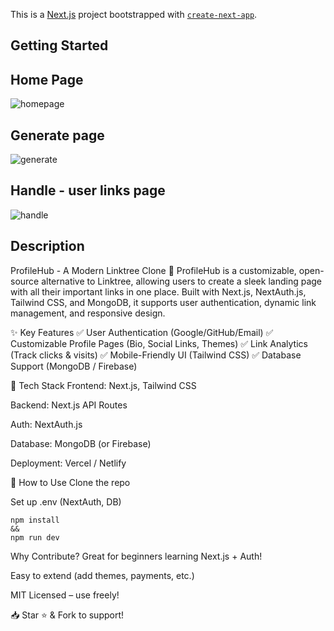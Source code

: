 This is a [Next.js](https://nextjs.org) project bootstrapped with [`create-next-app`](https://github.com/vercel/next.js/tree/canary/packages/create-next-app).

## Getting Started

## Home Page
![homepage](https://github.com/user-attachments/assets/627e44f2-8e93-40c5-b652-69ad5d7c997a)
## Generate page
![generate](https://github.com/user-attachments/assets/70d275e6-f68a-49b2-b6a1-5c560ae1d116)
## Handle - user links page
![handle](https://github.com/user-attachments/assets/1a79d17a-a58e-4cfd-84a8-3a969d1b4240)
## Description 
ProfileHub - A Modern Linktree Clone 🌟
ProfileHub is a customizable, open-source alternative to Linktree, allowing users to create a sleek landing page with all their important links in one place. Built with Next.js, NextAuth.js, Tailwind CSS, and MongoDB, it supports user authentication, dynamic link management, and responsive design.

✨ Key Features
✅ User Authentication (Google/GitHub/Email)
✅ Customizable Profile Pages (Bio, Social Links, Themes)
✅ Link Analytics (Track clicks & visits)
✅ Mobile-Friendly UI (Tailwind CSS)
✅ Database Support (MongoDB / Firebase)

🚀 Tech Stack
Frontend: Next.js, Tailwind CSS

Backend: Next.js API Routes

Auth: NextAuth.js

Database: MongoDB (or Firebase)

Deployment: Vercel / Netlify

📌 How to Use
Clone the repo

Set up .env (NextAuth, DB)
```
npm install 
&&
npm run dev
```

Why Contribute?
Great for beginners learning Next.js + Auth!

Easy to extend (add themes, payments, etc.)

MIT Licensed – use freely!

📥 Star ⭐ & Fork to support!
